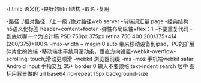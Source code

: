 -html5 语义化
-良好的html结构
-取名
-复用

-路径 ./相对路径  ../上一级  /绝对路径web server
-前端词汇量 
    page
-经典结构 h5语义化标签
    header+content+footer
-弹性布局纵轴+flex：1
-不要重复代码
-到底以哪一个为设计稿 PSD 750px 375px retina
    750   400   200/375*414   (200/375)*100%
-max-width + magin:0 auto 带来移动设备到ipad，PC的扩展  碎片化的终端
-移动端水平禁用滚动条，垂直方向设置-webkit-overflow-scrolling: touch;滑动更顺滑
-webkit 浏览器前缀   -ms -moz
手机端webkit safari Android
input
    手指交互 35+
    border 0
    输入不要顶格 text-indent
    search 居中
    图标用背景做的 url base64 no-repeat 15px
    background-size